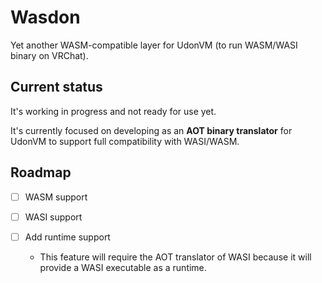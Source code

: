 # Wasdon

Yet another WASM-compatible layer for UdonVM (to run WASM/WASI binary on VRChat).

## Current status

It's working in progress and not ready for use yet.

It's currently focused on developing as an **AOT binary translator** for UdonVM to support full compatibility with WASI/WASM.

## Roadmap

- [ ] WASM support

- [ ] WASI support

- [ ] Add runtime support
  - This feature will require the AOT translator of WASI because it will provide a WASI executable as a runtime.
